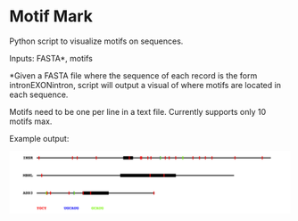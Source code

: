 # Motif Mark

Python script to visualize motifs on sequences.

Inputs: FASTA*, motifs

*Given a FASTA file where the sequence of each record is the form intronEXONintron, script will output a visual of where motifs are located in each sequence.

Motifs need to be one per line in a text file. Currently supports only 10 motifs max. 

Example output:

![alt text](https://github.com/davidvho/motif-mark/blob/master/example_files/example_output.svg)

